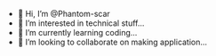 - 👋 Hi, I’m @Phantom-scar
- 👀 I’m interested in technical stuff...
- 🌱 I’m currently learning coding...
- 💞️ I’m looking to collaborate on making application...


<!---
Phantom-scar/Phantom-scar is a ✨ special ✨ repository because its `README.md` (this file) appears on your GitHub profile.
You can click the Preview link to take a look at your changes.
--->
